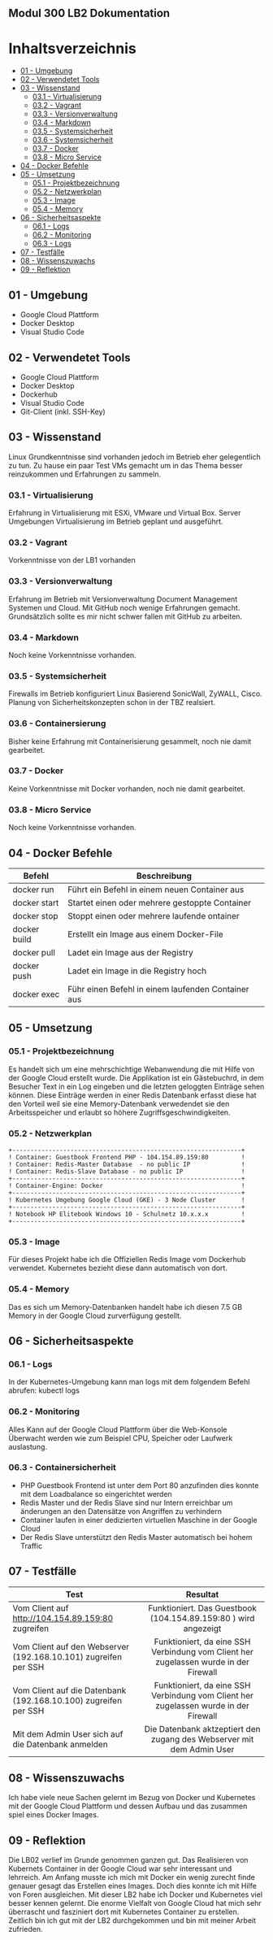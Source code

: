 
## **Modul 300 LB2 Dokumentation** 

# Inhaltsverzeichnis
  - [01 - Umgebung](#01---umgebung)
  - [02 - Verwendetet Tools](#02---verwendetet-tools)
  - [03 - Wissenstand](#03---wissenstand)
    - [03.1 - Virtualisierung](#03.1---virtualisierung)
    - [03.2 - Vagrant](#03.2---vagrant)
    - [03.3 - Versionverwaltung](#03.3---versionverwaltung)
    - [03.4 - Markdown](#03.4---markdown)
    - [03.5 - Systemsicherheit](#03.5---systemsicherheit)
    - [03.6 - Systemsicherheit](#03.6---containersierung)
    - [03.7 - Docker](#03.7---docker)
    - [03.8 - Micro Service](#03.8---micro-service)
  - [04 - Docker Befehle](#04---docker-befehle)
  - [05 - Umsetzung](#05---umsetzung)
    - [05.1 - Projektbezeichnung](#05.1---projektbezeichnung)
    - [05.2 - Netzwerkplan](#05.2---netzwerkplan)
    - [05.3 - Image](#05.3---image)
    - [05.4 - Memory](#05.4---memory)
  - [06 - Sicherheitsaspekte](#06---sicherheitsaspekte)
    - [06.1 - Logs](#06.1---logs)
    - [06.2 - Monitoring](#06.2---monitoring)
    - [06.3 - Logs](#06.3---containersicherheit)
  - [07 - Testfälle](#07---testfälle)   
  - [08 - Wissenszuwachs](#08---wissenszuwachs)
  - [09 - Reflektion](#09---reflektion)
 
## 01 - Umgebung

- Google Cloud Plattform
- Docker Desktop
- Visual Studio Code

## 02 - Verwendetet Tools

- Google Cloud Plattform
- Docker Desktop
- Dockerhub
- Visual Studio Code
- Git-Client (inkl. SSH-Key)

## 03 - Wissenstand

Linux Grundkenntnisse sind vorhanden jedoch im Betrieb eher gelegentlich zu tun. Zu hause ein paar Test VMs gemacht um in das Thema besser reinzukommen und Erfahrungen zu sammeln.

### 03.1 - Virtualisierung
Erfahrung in Virtualisierung mit ESXi, VMware und Virtual Box. Server Umgebungen Virtualisierung im Betrieb geplant und ausgeführt.

### 03.2 - Vagrant
Vorkenntnisse von der LB1 vorhanden

### 03.3 - Versionverwaltung
Erfahrung im Betrieb mit Versionverwaltung Document Management Systemen und Cloud. Mit GitHub noch wenige Erfahrungen gemacht. Grundsätzlich sollte es mir nicht schwer fallen mit GitHub zu arbeiten.

### 03.4 - Markdown
Noch keine Vorkenntnisse vorhanden.

### 03.5 - Systemsicherheit
Firewalls im Betrieb konfiguriert Linux Basierend SonicWall, ZyWALL, Cisco. Planung von Sicherheitskonzepten schon in der TBZ realsiert.

### 03.6 - Containersierung
Bisher keine Erfahrung mit Containerisierung gesammelt, noch nie damit gearbeitet.

### 03.7 - Docker
Keine Vorkenntnisse mit Docker vorhanden, noch nie damit gearbeitet.

### 03.8 - Micro Service
Noch keine Vorkenntnisse vorhanden.

## 04 - Docker Befehle

| Befehl       | Beschreibung                                       |
| ------------ | -------------------------------------------------- |
| docker run   | Führt ein Befehl in einem neuen Container aus      |
| docker start | Startet einen oder mehrere gestoppte Container     |
| docker stop  | Stoppt einen oder mehrere laufende ontainer        |
| docker build | Erstellt ein Image aus einem Docker-File           |
| docker pull  | Ladet ein Image aus der Registry                   |
| docker push  | Ladet ein Image in die Registry hoch               |
| docker exec  | Führ einen Befehl in einem laufenden Container aus |

## 05 - Umsetzung

### 05.1 - Projektbezeichnung
Es handelt sich um eine mehrschichtige Webanwendung die mit Hilfe von der Google Cloud erstellt wurde. Die Applikation ist ein Gästebuchrd, in dem Besucher Text in ein Log eingeben und die letzten geloggten Einträge sehen können. Diese Einträge werden in einer Redis Datenbank erfasst diese hat den Vorteil weil sie eine Memory-Datenbank verwedendet sie den Arbeitsspeicher und erlaubt so höhere Zugriffsgeschwindigkeiten.

### 05.2 - Netzwerkplan

    +---------------------------------------------------------------+
    ! Container: Guestbook Frontend PHP - 104.154.89.159:80         !
    ! Container: Redis-Master Database  - no public IP              !
    ! Container: Redis-Slave Database - no public IP                !
    +---------------------------------------------------------------+
    ! Container-Engine: Docker                                      !
    +---------------------------------------------------------------+
    ! Kubernetes Umgebung Google Cloud (GKE) - 3 Node Cluster       !
    +---------------------------------------------------------------+
    ! Notebook HP Elitebook Windows 10 - Schulnetz 10.x.x.x         !
    +---------------------------------------------------------------+


### 05.3 - Image
Für dieses Projekt habe ich die Offiziellen Redis Image vom Dockerhub verwendet. Kubernetes bezieht diese dann automatisch von dort.

### 05.4 - Memory
Das es sich um Memory-Datenbanken handelt habe ich diesen 7.5 GB Memory in der Google Cloud zurverfügung gestellt. 

## 06 - Sicherheitsaspekte

### 06.1 - Logs
In der Kubernetes-Umgebung kann man logs mit dem folgendem Befehl abrufen: kubectl logs <pod-name>

### 06.2 - Monitoring
Alles Kann auf der Google Cloud Plattform über die Web-Konsole Überwacht werden wie zum Beispiel CPU, Speicher oder Laufwerk auslastung.

### 06.3 - Containersicherheit
- PHP Guestbook Frontend ist unter dem Port 80 anzufinden dies konnte mit dem Loadbalance so eingerichtet werden
- Redis Master und der Redis Slave sind nur Intern erreichbar um änderungen an den Datensätze von Angriffen zu verhindern
- Container laufen in einer dedizierten virtuellen Maschine in der Google Cloud
- Der Redis Slave unterstützt den Redis Master automatisch bei hohem Traffic  

## 07 - Testfälle

|   Test| Resultat  |
|---|:-:|
| Vom Client auf http://104.154.89.159:80 zugreifen  | Funktioniert. Das Guestbook (104.154.89.159:80 ) wird angezeigt  |
| Vom Client auf den Webserver (192.168.10.101) zugreifen per SSH |  Funktioniert, da eine SSH Verbindung vom Client her zugelassen wurde in der Firewall |
| Vom Client auf die Datenbank (192.168.10.100) zugreifen per SSH |  Funktioniert, da eine SSH Verbindung vom Client her zugelassen wurde in der Firewall |
| Mit dem Admin User sich auf die Datenbank anmelden | Die Datenbank aktzeptiert den zugang des Webserver mit dem Admin User|

## 08 - Wissenszuwachs

Ich habe viele neue Sachen gelernt im Bezug von Docker und Kubernetes mit der Google Cloud Plattform und dessen Aufbau und das zusammen spiel eines Docker Images.   

## 09 - Reflektion
Die LB02 verlief im Grunde genommen ganzen gut. Das Realisieren von Kubernets Container in der Google Cloud war sehr interessant und lehrreich. Am Anfang musste ich mich mit Docker ein wenig zurecht finde genauer gesagt das Erstellen eines Images. Doch dies konnte ich mit Hilfe von Foren ausgleichen. Mit dieser LB2 habe ich Docker und Kubernetes viel besser kennen gelernt. Die enorme Vielfalt von Google Cloud hat mich sehr überrascht und fasziniert dort mit Kubernetes Container zu erstellen. Zeitlich bin ich gut mit der LB2 durchgekommen und bin mit meiner Arbeit zufrieden. 

